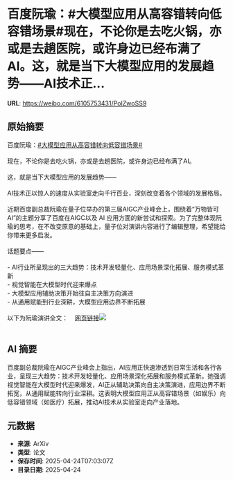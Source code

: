 # 百度阮瑜：#大模型应用从高容错转向低容错场景#现在，不论你是去吃火锅，亦或是去趟医院，或许身边已经布满了AI。这，就是当下大模型应用的发展趋势——AI技术正...

**URL**: https://weibo.com/6105753431/PoIZwoSS9

## 原始摘要

百度阮瑜：<a href="https://m.weibo.cn/search?containerid=231522type%3D1%26t%3D10%26q%3D%23%E5%A4%A7%E6%A8%A1%E5%9E%8B%E5%BA%94%E7%94%A8%E4%BB%8E%E9%AB%98%E5%AE%B9%E9%94%99%E8%BD%AC%E5%90%91%E4%BD%8E%E5%AE%B9%E9%94%99%E5%9C%BA%E6%99%AF%23&amp;extparam=%23%E5%A4%A7%E6%A8%A1%E5%9E%8B%E5%BA%94%E7%94%A8%E4%BB%8E%E9%AB%98%E5%AE%B9%E9%94%99%E8%BD%AC%E5%90%91%E4%BD%8E%E5%AE%B9%E9%94%99%E5%9C%BA%E6%99%AF%23" data-hide=""><span class="surl-text">#大模型应用从高容错转向低容错场景#</span></a><br><br>现在，不论你是去吃火锅，亦或是去趟医院，或许身边已经布满了AI。<br><br>这，就是当下大模型应用的发展趋势——<br><br>AI技术正以惊人的速度从实验室走向千行百业，深刻改变着各个领域的发展格局。<br><br>近期百度副总裁阮瑜在量子位举办的第三届AIGC产业峰会上，围绕着“万物皆可AI”的主题分享了百度在AIGC以及 AI 应用方面的新尝试和探索。为了完整体现阮瑜的思考，在不改变原意的基础上，量子位对演讲内容进行了编辑整理，希望能给你带来更多启发。<br><br>话题要点——<br><br>- AI行业所呈现出的三大趋势：技术开发轻量化、应用场景深化拓展、服务模式革新<br>- 视觉智能在大模型时代迎来爆点<br>- 大模型应用辅助决策开始往自主决策方向演进<br>- 从通用赋能到行业深耕，大模型应用边界不断拓展<br><br>以下为阮瑜演讲全文：<a href="https://weibo.cn/sinaurl?u=https%3A%2F%2Fmp.weixin.qq.com%2Fs%2Fwts1jGNV9JZw2x_EKczhEg" data-hide=""><span class="url-icon"><img style="width: 1rem;height: 1rem" src="https://h5.sinaimg.cn/upload/2015/09/25/3/timeline_card_small_web_default.png" referrerpolicy="no-referrer"></span><span class="surl-text">网页链接</span></a><img style="" src="https://tvax4.sinaimg.cn/large/006Fd7o3gy1i0rr933zp7j30zk0nqais.jpg" referrerpolicy="no-referrer"><br><br>

## AI 摘要

百度副总裁阮瑜在AIGC产业峰会上指出，AI应用正快速渗透到日常生活和各行各业，呈现三大趋势：技术开发轻量化、应用场景深化拓展和服务模式革新。她强调视觉智能在大模型时代迎来爆发，AI正从辅助决策向自主决策演进，应用边界不断拓宽，从通用赋能转向行业深耕。这表明大模型应用正从高容错场景（如娱乐）向低容错领域（如医疗）拓展，推动AI技术从实验室走向产业落地。

## 元数据

- **来源**: ArXiv
- **类型**: 论文
- **保存时间**: 2025-04-24T07:03:07Z
- **目录日期**: 2025-04-24
